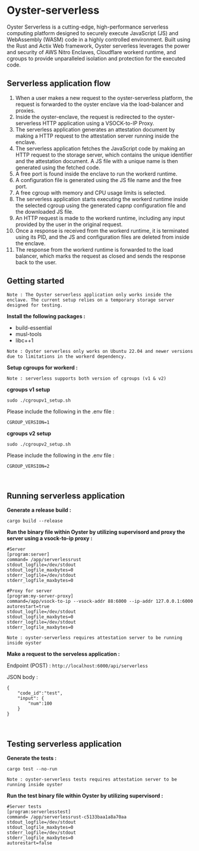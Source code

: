 # Oyster-serverless

Oyster Serverless is a cutting-edge, high-performance serverless computing platform designed to securely execute JavaScript (JS) and WebAssembly (WASM) code in a highly controlled environment. Built using the Rust and Actix Web framework, Oyster serverless leverages the power and security of AWS Nitro Enclaves, Cloudflare workerd runtime, and cgroups to provide unparalleled isolation and protection for the executed code.

## Serverless application flow 

<ol>
  <li>When a user makes a new request to the oyster-serverless platform, the request is forwarded to the oyster enclave via the load-balancer and proxies.</li>
  <li>Inside the oyster-enclave, the request is redirected to the oyster-serverless HTTP application using a VSOCK-to-IP Proxy.</li>
  <li>The serverless application generates an attestation document by making a HTTP request to the attestation server running inside the enclave.</li>
  <li>The serverless application fetches the JavaScript code by making an HTTP request to the storage server, which contains the unique identifier and the attestation document. A JS file with a unique name is then generated using the fetched code.</li>
  <li>A free port is found inside the enclave to run the workerd runtime.</li>
  <li>A configuration file is generated using the JS file name and the free port.</li>
  <li>A free cgroup with memory and CPU usage limits is selected.</li>
  <li>The serverless application starts executing the workerd runtime inside the selected cgroup using the generated capnp configuration file and the downloaded JS file.</li>
  <li>An HTTP request is made to the workerd runtime, including any input provided by the user in the original request.</li>
  <li>Once a response is received from the workerd runtime, it is terminated using its PID, and the JS and configuration files are deleted from inside the enclave.</li>
  <li>The response from the workerd runtime is forwarded to the load balancer, which marks the request as closed and sends the response back to the user.</li>
</ol>

## Getting started

`Note : The Oyster serverless application only works inside the enclave. The current setup relies on a temporary storage server designed for testing.`

<b>Install the following packages : </b>

* build-essential 
* musl-tools
* libc++1

`Note : Oyster serverless only works on Ubuntu 22.04 and newer versions due to limitations in the workerd dependency.`

<b>Setup cgroups for workerd :</b>

`Note : serverless supports both version of cgroups (v1 & v2)`

<b>cgroups v1 setup</b>
```
sudo ./cgroupv1_setup.sh
```

Please include the following in the .env file : 

```
CGROUP_VERSION=1
```

<b>cgroups v2 setup</b>
```
sudo ./cgroupv2_setup.sh
```

Please include the following in the .env file : 

```
CGROUP_VERSION=2
```


</br>

## Running serverless application

<b>Generate a release build :</b>

```
cargo build --release
```

<b>Run the binary file within Oyster by utilizing supervisord and proxy the server using a vsock-to-ip proxy : </b>
```
#Server
[program:server]
command= /app/serverlessrust
stdout_logfile=/dev/stdout
stdout_logfile_maxbytes=0
stderr_logfile=/dev/stdout
stderr_logfile_maxbytes=0

#Proxy for server
[program:my-server-proxy]
command=/app/vsock-to-ip --vsock-addr 88:6000 --ip-addr 127.0.0.1:6000
autorestart=true
stdout_logfile=/dev/stdout
stdout_logfile_maxbytes=0
stderr_logfile=/dev/stdout
stderr_logfile_maxbytes=0
```

`Note : oyster-serverless requires attestation server to be running inside oyster `

<b>Make a request to the serveless application :</b>

Endpoint (POST) : `http://localhost:6000/api/serverless`

JSON body :

```
{
    "code_id":"test",
    "input": {
        "num":100
    }
}
```

</br>

## Testing serverless application

<b>Generate the tests : </b>

```
cargo test --no-run
```

`Note : oyster-serverless tests requires attestation server to be running inside oyster `

<b>Run the test binary file within Oyster by utilizing supervisord : </b>
```
#Server tests
[program:serverlesstest]
command= /app/serverlessrust-c5133baa1a8a70aa
stdout_logfile=/dev/stdout
stdout_logfile_maxbytes=0
stderr_logfile=/dev/stdout
stderr_logfile_maxbytes=0
autorestart=false
```
